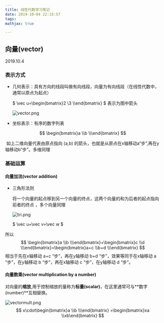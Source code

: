 ```yaml
---
title: 线性代数学习笔记
date: 2019-10-04 22:15:57
tags:
mathjax: true

---
```


## 向量(vector)

2019.10.4

### 表示方式

- 几何表示：具有方向的线段叫做有向线段，向量为有向线段（在线性代数中，通常以原点为起点）

  $ \vec u=\begin{bmatrix}2 \\3 \\\end{bmatrix} $ 表示为图中箭头

  ![vector.png](https://i.loli.net/2019/10/05/i35OBYfJcpnDmqo.png)

- 坐标表示：有序的数字列表

$$
\begin{bmatrix}a \\b \\\end{bmatrix}
$$



​			如上二维向量代表由原点指向 (a,b) 的箭头，也就是从原点在x轴移动a“步”,再在y轴移动b“步”。多维同理  

### 基础运算

#### 向量加法(vector addition)

- 三角形法则  

  将一个向量的起点移到另一个向量的终点，这两个向量的和为后者的起点指向前者的终点 ，多个向量同理 

  ![tri.png](https://i.loli.net/2019/10/05/wE1y2hsCH6tdreI.png)

  $ \vec u+\vec v=\vec w $

所以
$$
\begin{bmatrix}a \\b \\\end{bmatrix}+\begin{bmatrix}c \\d \\\end{bmatrix}=\begin{bmatrix}a+c \\b+d \\\end{bmatrix}
$$
相当于先在x轴移动 a+c “步”，再在y轴移动 b+d “步”，效果等同于在x轴移动 a “步”，在y轴移动 b “步”，再在x轴移动 c “步”，在y轴移动 d “步”。

#### 向量数乘(vector multiplication by a number)

对向量的**缩放**,用于控制缩放的量称为**标量(scalar)**，在这里通常可与**数字(number)**互相替换。

![vectormult.png](https://i.loli.net/2019/10/05/W4dbrEGceth3jQN.png)
$$
x\cdot\begin{bmatrix}a \\b \\\end{bmatrix} =\begin{bmatrix}xa \\xb\end{bmatrix}
$$







